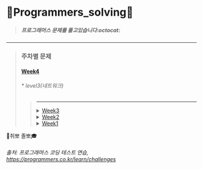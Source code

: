 # :seedling:Programmers_solving:seedling:

> ##### 프로그래머스 문제를 풀고있습니다:octocat:

***
>### 주차별 문제
>
>#### [Week4](https://github.com/yerin85/PS/tree/master/Week4)
>###### * level3(네트워크) 
>
>>---
>><details>
>><summary><a href="https://github.com/yerin85/PS/tree/master/Week3">Week3</a></summary>
>><div markdown="1">
>><ul>
>><li>level1(실패율) </li>
>><li> level2(문자열압축, 방금그곡) </li> </ul>
>></div>
>></details>
>>
>><details>
>><summary><a href="https://github.com/yerin85/PS/tree/master/Week2">Week2</a></summary>
>><div markdown="1">
>><ul>
>><li>level1(크레인 인형뽑기) </li>
>><li> level2(더 맵게) </li> </ul>
>></div>
>></details>
>>
>><details>
>><summary><a href="https://github.com/yerin85/PS/tree/master/Week1">Week1</a></summary>
>><div markdown="1"><ul>
>><li>level1(다트게임)</li> 
>><li>level2(다리를 지나는 트럭)</li>
>> </ul></div>
>></details>
>>
>>
:file_folder:취뽀 졸뽀:mortar_board: 

###### 출처: 프로그래머스 코딩 테스트 연습, https://programmers.co.kr/learn/challenges
